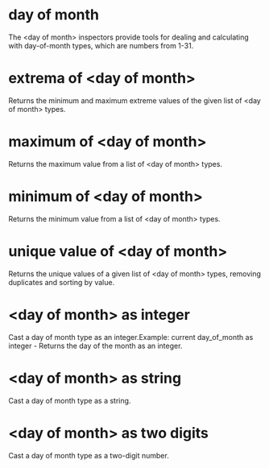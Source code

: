 # day of month

The &lt;day of month&gt; inspectors provide tools for dealing and calculating with day-of-month types, which are numbers from 1-31.

# extrema of &lt;day of month&gt;

Returns the minimum and maximum extreme values of the given list of &lt;day of month&gt; types.

# maximum of &lt;day of month&gt;

Returns the maximum value from a list of &lt;day of month&gt; types.

# minimum of &lt;day of month&gt;

Returns the minimum value from a list of &lt;day of month&gt; types.

# unique value of &lt;day of month&gt;

Returns the unique values of a given list of &lt;day of month&gt; types, removing duplicates and sorting by value.

# &lt;day of month&gt; as integer

Cast a day of month type as an integer.Example: current day_of_month as integer - Returns the day of the month as an integer.

# &lt;day of month&gt; as string

Cast a day of month type as a string.

# &lt;day of month&gt; as two digits

Cast a day of month type as a two-digit number.

